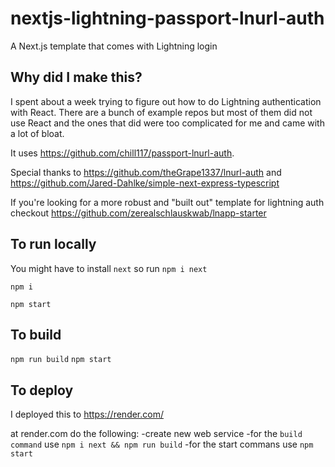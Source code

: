 # nextjs-lightning-passport-lnurl-auth

A Next.js template that comes with Lightning login

## Why did I make this?

I spent about a week trying to figure out how to do Lightning authentication with React. There are a bunch of example repos but most of them did not use React and the ones that did were too complicated for me and came with a lot of bloat.

It uses https://github.com/chill117/passport-lnurl-auth.

Special thanks to https://github.com/theGrape1337/lnurl-auth and https://github.com/Jared-Dahlke/simple-next-express-typescript

If you're looking for a more robust and "built out" template for lightning auth checkout https://github.com/zerealschlauskwab/lnapp-starter

## To run locally

You might have to install `next` so run `npm i next`

`npm i`

`npm start`

## To build

`npm run build`
`npm start`

## To deploy

I deployed this to https://render.com/

at render.com do the following:
-create new web service
-for the `build command` use `npm i next && npm run build`
-for the start commans use `npm start`
